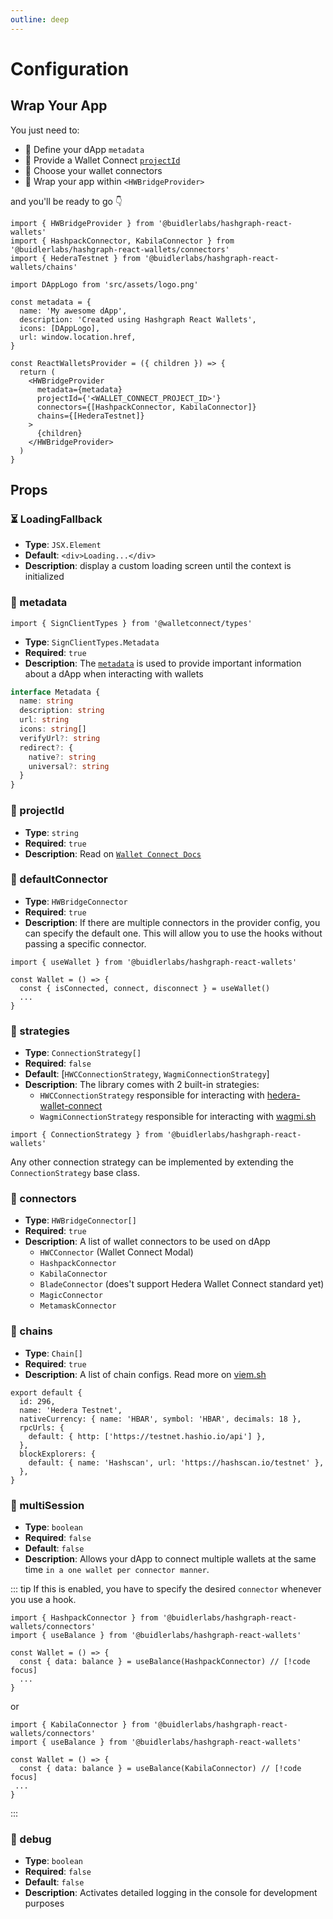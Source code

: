 ```yaml
---
outline: deep
---
```


# Configuration

## Wrap Your App

You just need to:

- 📝 Define your dApp `metadata`
- 🎫 Provide a Wallet Connect [`projectId`](https://docs.walletconnect.com/walletkit/web/cloud/relay#project-id)
- 🔌 Choose your wallet connectors
- 🌯 Wrap your app within `<HWBridgeProvider>`

and you'll be ready to go 👇

```tsx
import { HWBridgeProvider } from '@buidlerlabs/hashgraph-react-wallets'
import { HashpackConnector, KabilaConnector } from '@buidlerlabs/hashgraph-react-wallets/connectors'
import { HederaTestnet } from '@buidlerlabs/hashgraph-react-wallets/chains'

import DAppLogo from 'src/assets/logo.png'

const metadata = {
  name: 'My awesome dApp',
  description: 'Created using Hashgraph React Wallets',
  icons: [DAppLogo],
  url: window.location.href,
}

const ReactWalletsProvider = ({ children }) => {
  return (
    <HWBridgeProvider
      metadata={metadata}
      projectId={'<WALLET_CONNECT_PROJECT_ID>'}
      connectors={[HashpackConnector, KabilaConnector]}
      chains={[HederaTestnet]}
    >
      {children}
    </HWBridgeProvider>
  )
}
```

## Props

### ⏳ LoadingFallback

- **Type**: `JSX.Element`
- **Default**: `<div>Loading...</div>`
- **Description**: display a custom loading screen until the context is initialized

### 📝 metadata

```tsx
import { SignClientTypes } from '@walletconnect/types'
```

- **Type**: `SignClientTypes.Metadata`
- **Required**: `true`
- **Description**: The [`metadata`](https://specs.walletconnect.com/2.0/specs/clients/core/pairing/data-structures#metadata) is used to provide important information about a dApp when interacting with wallets

```ts
interface Metadata {
  name: string
  description: string
  url: string
  icons: string[]
  verifyUrl?: string
  redirect?: {
    native?: string
    universal?: string
  }
}
```

### 🎫 projectId

- **Type**: `string`
- **Required**: `true`
- **Description**: Read on [`Wallet Connect Docs`](https://docs.walletconnect.com/walletkit/web/cloud/relay#project-id)

### 🔌 defaultConnector

- **Type**: `HWBridgeConnector`
- **Required**: `true`
- **Description**: If there are multiple connectors in the provider config, you can specify the default one. This will allow you to use the hooks without passing a specific connector.

```tsx
import { useWallet } from '@buidlerlabs/hashgraph-react-wallets'

const Wallet = () => {
  const { isConnected, connect, disconnect } = useWallet()
  ...
}
```

### 🎯 strategies

- **Type**: `ConnectionStrategy[]`
- **Required**: `false`
- **Default**: [`HWCConnectionStrategy`, `WagmiConnectionStrategy`]
- **Description**: The library comes with 2 built-in strategies:
  - `HWCConnectionStrategy` responsible for interacting with [hedera-wallet-connect](https://github.com/hashgraph/hedera-wallet-connect/)
  - `WagmiConnectionStrategy` responsible for interacting with [wagmi.sh](https://wagmi.sh/)

```tsx
import { ConnectionStrategy } from '@buidlerlabs/hashgraph-react-wallets'
```

Any other connection strategy can be implemented by extending the `ConnectionStrategy` base class.

### 🔌 connectors

- **Type**: `HWBridgeConnector[]`
- **Required**: `true`
- **Description**: A list of wallet connectors to be used on dApp
  - `HWCConnector` (Wallet Connect Modal)
  - `HashpackConnector`
  - `KabilaConnector`
  - `BladeConnector` (does't support Hedera Wallet Connect standard yet)
  - `MagicConnector`
  - `MetamaskConnector`

### 🔗 chains

- **Type**: `Chain[]`
- **Required**: `true`
- **Description**: A list of chain configs. Read more on [viem.sh](https://viem.sh/docs/chains/introduction)

```tsx
export default {
  id: 296,
  name: 'Hedera Testnet',
  nativeCurrency: { name: 'HBAR', symbol: 'HBAR', decimals: 18 },
  rpcUrls: {
    default: { http: ['https://testnet.hashio.io/api'] },
  },
  blockExplorers: {
    default: { name: 'Hashscan', url: 'https://hashscan.io/testnet' },
  },
}
```

### 🔀 multiSession

- **Type**: `boolean`
- **Required**: `false`
- **Default**: `false`
- **Description**: Allows your dApp to connect multiple wallets at the same time `in a one wallet per connector manner`.

::: tip
If this is enabled, you have to specify the desired `connector` whenever you use a hook.

```tsx
import { HashpackConnector } from '@buidlerlabs/hashgraph-react-wallets/connectors'
import { useBalance } from '@buidlerlabs/hashgraph-react-wallets'

const Wallet = () => {
  const { data: balance } = useBalance(HashpackConnector) // [!code focus]
  ...
}
```

or

```tsx
import { KabilaConnector } from '@buidlerlabs/hashgraph-react-wallets/connectors'
import { useBalance } from '@buidlerlabs/hashgraph-react-wallets'

const Wallet = () => {
  const { data: balance } = useBalance(KabilaConnector) // [!code focus]
 ...
}
```

:::

### 🔎 debug

- **Type**: `boolean`
- **Required**: `false`
- **Default**: `false`
- **Description**: Activates detailed logging in the console for development purposes
